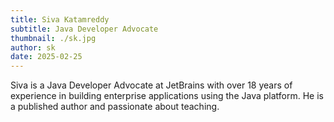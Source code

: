 ```yaml
---
title: Siva Katamreddy
subtitle: Java Developer Advocate
thumbnail: ./sk.jpg
author: sk
date: 2025-02-25
---
```


Siva is a Java Developer Advocate at JetBrains with over 18 years of experience in building enterprise applications using the Java platform.
He is a published author and passionate about teaching.
